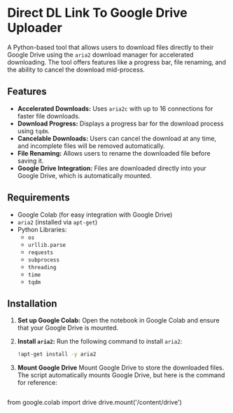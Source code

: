 # Direct DL Link To Google Drive Uploader

A Python-based tool that allows users to download files directly to their Google Drive using the `aria2` download manager for accelerated downloading. The tool offers features like a progress bar, file renaming, and the ability to cancel the download mid-process.

## Features

- **Accelerated Downloads:** Uses `aria2c` with up to 16 connections for faster file downloads.
- **Download Progress:** Displays a progress bar for the download process using `tqdm`.
- **Cancelable Downloads:** Users can cancel the download at any time, and incomplete files will be removed automatically.
- **File Renaming:** Allows users to rename the downloaded file before saving it.
- **Google Drive Integration:** Files are downloaded directly into your Google Drive, which is automatically mounted.

## Requirements

- Google Colab (for easy integration with Google Drive)
- `aria2` (installed via `apt-get`)
- Python Libraries:
  - `os`
  - `urllib.parse`
  - `requests`
  - `subprocess`
  - `threading`
  - `time`
  - `tqdm`

## Installation

1. **Set up Google Colab:**
   Open the notebook in Google Colab and ensure that your Google Drive is mounted.

2. **Install `aria2`:**
   Run the following command to install `aria2`:
   ```bash
   !apt-get install -y aria2

3. **Mount Google Drive**
   Mount Google Drive to store the downloaded files. The script automatically mounts Google Drive, but here is the command for reference:
   ```python
from google.colab import drive
drive.mount('/content/drive')

   
